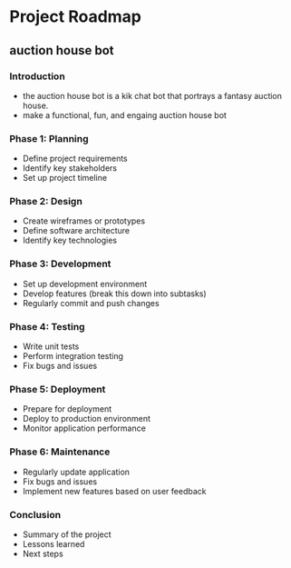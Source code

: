 # Project Roadmap

## auction house bot

### Introduction
- the auction house bot is a kik chat bot that portrays a fantasy auction house.
- make a functional, fun, and engaing auction house bot

### Phase 1: Planning
- Define project requirements
- Identify key stakeholders
- Set up project timeline

### Phase 2: Design
- Create wireframes or prototypes
- Define software architecture
- Identify key technologies

### Phase 3: Development
- Set up development environment
- Develop features (break this down into subtasks)
- Regularly commit and push changes

### Phase 4: Testing
- Write unit tests
- Perform integration testing
- Fix bugs and issues

### Phase 5: Deployment
- Prepare for deployment
- Deploy to production environment
- Monitor application performance

### Phase 6: Maintenance
- Regularly update application
- Fix bugs and issues
- Implement new features based on user feedback

### Conclusion
- Summary of the project
- Lessons learned
- Next steps